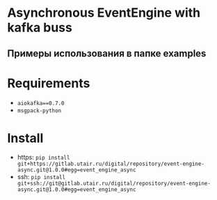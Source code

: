 # Asynchronous EventEngine with kafka buss

## Примеры использования в папке examples

# Requirements

- `aiokafka==0.7.0`
- `msgpack-python`

# Install

- https: ``pip install git+https://gitlab.utair.ru/digital/repository/event-engine-async.git@1.0.0#egg=event_engine_async``
- ssh: ``pip install git+ssh://git@gitlab.utair.ru/digital/repository/event-engine-async.git@1.0.0#egg=event_engine_async
``